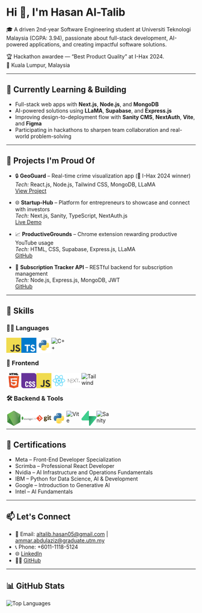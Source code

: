 # Hi 👋, I'm Hasan Al-Talib  

🎓 A driven 2nd-year Software Engineering student at Universiti Teknologi Malaysia (CGPA: 3.94), passionate about full-stack development, AI-powered applications, and creating impactful software solutions.  

🏆 Hackathon awardee — “Best Product Quality” at I-Hax 2024.  
📍 Kuala Lumpur, Malaysia  

---

## 🌱 Currently Learning & Building
- Full-stack web apps with **Next.js**, **Node.js**, and **MongoDB**
- AI-powered solutions using **LLaMA**, **Supabase**, and **Express.js**
- Improving design-to-deployment flow with **Sanity CMS**, **NextAuth**, **Vite**, and **Figma**
- Participating in hackathons to sharpen team collaboration and real-world problem-solving

---

## 🚀 Projects I'm Proud Of
- 🔒 **GeoGuard** – Real-time crime visualization app (🏅 I-Hax 2024 winner)  
  *Tech:* React.js, Node.js, Tailwind CSS, MongoDB, LLaMA  
  [View Project](https://github.com/KaifHalak/I-HAX-Team-IT-Support)

- 🌐 **Startup-Hub** – Platform for entrepreneurs to showcase and connect with investors  
  *Tech:* Next.js, Sanity, TypeScript, NextAuth.js  
  [Live Demo](https://nextjs-full-stack-app-9bi4-60jowrpqp-hasanammar05s-projects.vercel.app/)

- 📈 **ProductiveGrounds** – Chrome extension rewarding productive YouTube usage  
  *Tech:* HTML, CSS, Supabase, Express.js, LLaMA  
  [GitHub](https://github.com/HasanAmmar05/Supabase-Hackathon)

- 🧾 **Subscription Tracker API** – RESTful backend for subscription management  
  *Tech:* Node.js, Express.js, MongoDB, JWT  
  [GitHub](https://github.com/HasanAmmar05/Subscription-Tracker-API)

---

## 🧠 Skills

### 👨‍💻 Languages
<img align="left" alt="JavaScript" width="40px" src="https://raw.githubusercontent.com/github/explore/main/topics/javascript/javascript.png" /> <img align="left" alt="TypeScript" width="40px" src="https://raw.githubusercontent.com/github/explore/main/topics/typescript/typescript.png" /> <img align="left" alt="Python" width="40px" src="https://raw.githubusercontent.com/github/explore/main/topics/python/python.png" /> <img align="left" alt="C++" width="40px" src="https://raw.githubusercontent.com/isocpp/logos/master/cpp_logo.png" /> <br/><br/>

### 🧩 Frontend
<img align="left" alt="HTML5" width="40px" src="https://raw.githubusercontent.com/github/explore/main/topics/html/html.png" />
<img align="left" alt="CSS3" width="40px" src="https://raw.githubusercontent.com/github/explore/main/topics/css/css.png" />
<img align="left" alt="JavaScript" width="40px" src="https://raw.githubusercontent.com/github/explore/main/topics/javascript/javascript.png" />
<img align="left" alt="React" width="40px" src="https://raw.githubusercontent.com/github/explore/main/topics/react/react.png" />
<img align="left" alt="Next.js" width="40px" src="https://raw.githubusercontent.com/github/explore/main/topics/nextjs/nextjs.png" />
<img align="left" alt="Tailwind" width="40px" src="https://upload.wikimedia.org/wikipedia/commons/d/d5/Tailwind_CSS_Logo.svg" />
<br/><br/>

### 🛠️ Backend & Tools
<img align="left" alt="Node.js" width="40px" src="https://raw.githubusercontent.com/github/explore/main/topics/nodejs/nodejs.png" />
<img align="left" alt="MongoDB" width="40px" src="https://raw.githubusercontent.com/github/explore/main/topics/mongodb/mongodb.png" />
<img align="left" alt="Git" width="40px" src="https://raw.githubusercontent.com/github/explore/main/topics/git/git.png" />
<img align="left" alt="Python" width="40px" src="https://raw.githubusercontent.com/github/explore/main/topics/python/python.png" />
<img align="left" alt="Vite" width="40px" src="https://upload.wikimedia.org/wikipedia/commons/f/f1/Vitejs-logo.svg" />
<img align="left" alt="Supabase" width="40px" src="https://raw.githubusercontent.com/github/explore/main/topics/supabase/supabase.png" />
<img align="left" alt="Sanity" width="40px" src="https://avatars.githubusercontent.com/u/17177659?s=200&v=4" />
<br/><br/>

---

## 📜 Certifications
- Meta – Front-End Developer Specialization  
- Scrimba – Professional React Developer  
- Nvidia – AI Infrastructure and Operations Fundamentals  
- IBM – Python for Data Science, AI & Development  
- Google – Introduction to Generative AI  
- Intel – AI Fundamentals  

---

## 📫 Let's Connect

- 📧 Email: altalib.hasan05@gmail.com | ammar.abdulaziz@graduate.utm.my  
- 📞 Phone: +6011-1118-5124  
- 🌐 [LinkedIn](https://www.linkedin.com/in/hasan-al-talib-6095b3323/)  
- 🧑‍💻 [GitHub](https://github.com/HasanAmmar05)  

---

## 📊 GitHub Stats

![Top Languages](https://github-readme-stats.vercel.app/api/top-langs/?username=HasanAmmar05&layout=compact&theme=dark)



